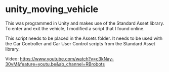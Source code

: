 # unity_moving_vehicle

This was programmed in Unity and makes use of the Standard Asset library. To enter and exit the vehicle, I modified a script that I found online.

This script needs to be placed in the Assets folder. It needs to be used with the Car Controller and Car User Control scripts from the Standard Asset library.

Video:
https://www.youtube.com/watch?v=c3kNay-30vM&feature=youtu.be&ab_channel=RBrobots
